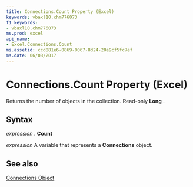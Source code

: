 ```yaml
---
title: Connections.Count Property (Excel)
keywords: vbaxl10.chm776073
f1_keywords:
- vbaxl10.chm776073
ms.prod: excel
api_name:
- Excel.Connections.Count
ms.assetid: ccd881e6-0869-0067-8d24-20e9cf5fc7ef
ms.date: 06/08/2017
---
```



# Connections.Count Property (Excel)

Returns the number of objects in the collection. Read-only  **Long** .


## Syntax

 _expression_ . **Count**

 _expression_ A variable that represents a **Connections** object.


## See also


[Connections Object](Excel.Connections.md)

